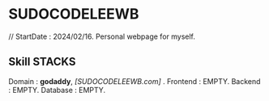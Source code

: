 # SUDOCODELEEWB


// StartDate :  2024/02/16. 
Personal webpage for myself. 


## Skill STACKS

Domain : **godaddy**,  *[SUDOCODELEEWB.com]* . 
Frontend : EMPTY. 
Backend :  EMPTY. 
Database :  EMPTY. 








